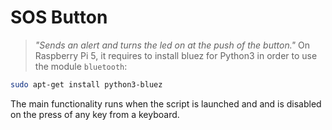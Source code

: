 # SOS Button
> *"Sends an alert and turns the led on at the push of the button."*
On Raspberry Pi 5, it requires to install bluez for Python3 in order to use the module `bluetooth`: 
```bash
sudo apt-get install python3-bluez
```

The main functionality runs when the script is launched and and is disabled on the press of any key from a keyboard.